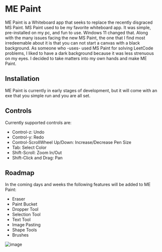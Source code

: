 # ME Paint

ME Paint is a Whiteboard app that seeks to replace the recently disgraced MS Paint. MS Paint used to be my favorite whiteboard app. It was simple, pre-installed on my pc, and fun to use. Windows 11 changed that. Along with the many issues facing the new MS Paint,
the one that I find most irredeemable about it is that you can not start a canvas with a black background. As someone who -uses- used MS Paint for solving LeetCode problems, I liked to have a dark background because it was less strenuous on my eyes. I decided 
to take matters into my own hands and make ME Paint.

## Installation
ME Paint is currently in early stages of development, but it will come with an exe that you simple run and you are all set.

## Controls
Currently supported controls are:
- Control-z: Undo
- Control-y: Redo
- Control-ScrollWheel Up/Down: Increase/Decrease Pen Size
- Tab: Select Color
- Shift-Scroll: Zoom In/Out
- Shift-Click and Drag: Pan

## Roadmap
In the coming days and weeks the following features will be added to ME Paint:
- Eraser
- Paint Bucket
- Dropper Tool
- Selection Tool
- Text Tool
- Image Pasting
- Shape Tools
- Brushes

![image](https://github.com/user-attachments/assets/8fb3270e-3f44-480d-9b9b-fc8c73f4825a)
